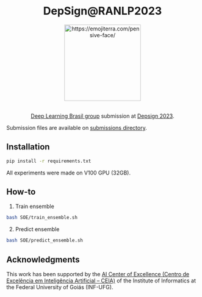 <br />
<div align="center">
    <h1 align="center">DepSign@RANLP2023</h1>
    <img src="https://images.emojiterra.com/google/noto-emoji/unicode-15/color/svg/1f614.svg" alt="https://emojiterra.com/pensive-face/" width="200">
  
  <br />

  <br />
  
  [Deep Learning Brasil group](https://www.linkedin.com/company/inteligencia-artificial-deep-learning-brasil) submission at [Depsign 2023](https://sites.google.com/view/lt-edi-2023/tasks).
</div>


Submission files are available on [submissions directory](submissions/).
## Installation

```bash
pip install -r requirements.txt
```
All experiments were made on V100 GPU (32GB).


## How-to

1. Train ensemble

```bash
bash SOE/train_ensemble.sh
```

2. Predict ensemble

```bash
bash SOE/predict_ensemble.sh
```

<!---##  Citation
```bibtex
@inproceedings{gomes2022deep,
  title={Deep learning brasil at absapt 2022: Portuguese transformer ensemble approaches},
  author={Gomes, JRS and Rodrigues, RC and Garcia, EAS and Junior, AFB and Silva, Diogo Fernandes Costa and Maia, Dyonnatan Ferreira},
  booktitle={Proceedings of the Iberian Languages Evaluation F{\'o}rum (IberLEF 2022), co-located with the 38th Conference of the Spanish Society for Natural Language Processing (SEPLN 2022), Online. CEUR. org},
  year={2022}
}
```--->

## Acknowledgments

This work has been supported by the [AI Center of Excellence (Centro de Excelência em Inteligência Artificial – CEIA)](https://www.linkedin.com/company/inteligencia-artificial-deep-learning-brasil) of the Institute of Informatics at the Federal University of Goiás (INF-UFG).
